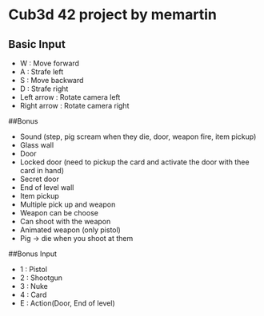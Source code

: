 # Cub3d 42 project by memartin

## Basic Input

 - W : Move forward
 - A : Strafe left
 - S : Move backward
 - D : Strafe right
 - Left arrow : Rotate camera left
 - Right arrow : Rotate camera right

##Bonus

 - Sound (step, pig scream when they die, door, weapon fire, item pickup)
 - Glass wall
 - Door
 - Locked door (need to pickup the card and activate the door with thee card in hand)
 - Secret door
 - End of level wall
 - Item pickup
 - Multiple pick up and weapon
 - Weapon can be choose
 - Can shoot with the weapon
 - Animated weapon (only pistol)
 - Pig -> die when you shoot at them

##Bonus Input
 - 1 : Pistol
 - 2 : Shootgun
 - 3 : Nuke
 - 4 : Card
 - E : Action(Door, End of level)
